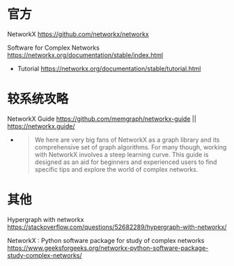 
# 官方

NetworkX https://github.com/networkx/networkx

Software for Complex Networks https://networkx.org/documentation/stable/index.html
- Tutorial https://networkx.org/documentation/stable/tutorial.html

# 较系统攻略

NetworkX Guide https://github.com/memgraph/networkx-guide || https://networkx.guide/
- > We here are very big fans of NetworkX as a graph library and its comprehensive set of graph algorithms. For many though, working with NetworkX involves a steep learning curve. This guide is designed as an aid for beginners and experienced users to find specific tips and explore the world of complex networks.

# 其他

Hypergraph with networkx https://stackoverflow.com/questions/52682289/hypergraph-with-networkx/

NetworkX : Python software package for study of complex networks https://www.geeksforgeeks.org/networkx-python-software-package-study-complex-networks/
